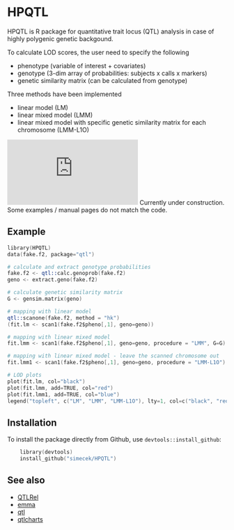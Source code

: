HPQTL
=====

HPQTL is R package for quantitative trait locus (QTL) analysis in case of highly polygenic genetic backgound.

To calculate LOD scores, the user need to specify the following
* phenotype (variable of interest + covariates)
* genotype (3-dim array of probabilities: subjects x calls x markers)
* genetic similarity matrix (can be calculated from genotype)

Three methods have been implemented
* linear model (LM)
* linear mixed model (LMM)
* linear mixed model with specific genetic similarity matrix for each chromosome (LMM-L1O)

![Under construction](http://www.omgwiki.org/model-interchange/lib/exe/fetch.php?cache=cache&w=350&h=317&media=under-construction.gif) Currently under construction. Some examples / manual pages do not match the code.

## Example

```S
library(HPQTL)
data(fake.f2, package="qtl")

# calculate and extract genotype probabilities
fake.f2 <- qtl::calc.genoprob(fake.f2)
geno <- extract.geno(fake.f2)

# calculate genetic similarity matrix
G <- gensim.matrix(geno)

# mapping with linear model
qtl::scanone(fake.f2, method = "hk")
(fit.lm <- scan1(fake.f2$pheno[,1], geno=geno))

# mapping with linear mixed model
fit.lmm <- scan1(fake.f2$pheno[,1], geno=geno, procedure = "LMM", G=G)

# mapping with linear mixed model - leave the scanned chromosome out
fit.lmm1 <- scan1(fake.f2$pheno[,1], geno=geno, procedure = "LMM-L1O")

# LOD plots
plot(fit.lm, col="black")
plot(fit.lmm, add=TRUE, col="red")
plot(fit.lmm1, add=TRUE, col="blue")
legend("topleft", c("LM", "LMM", "LMM-L1O"), lty=1, col=c("black", "red", "blue"))

```

## Installation

To install the package directly from Github, use `devtools::install_github`:

```S
    library(devtools)
    install_github("simecek/HPQTL")
```

## See also

* [QTLRel](https://github.com/pcarbo/QTLRel)
* [emma](http://mouse.cs.ucla.edu/emma/)
* [qtl](https://github.com/kbroman/qtl)
* [qtlcharts](https://github.com/kbroman/qtlcharts)

